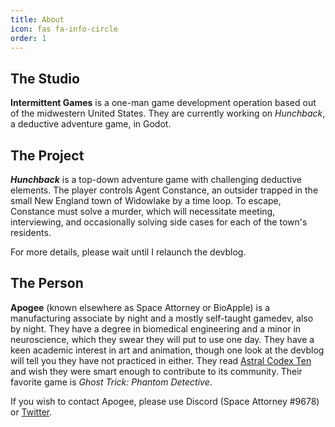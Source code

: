 ```yaml
---
title: About
icon: fas fa-info-circle
order: 1
---
```


## The Studio
**Intermittent Games** is a one-man game development operation based out of the midwestern United States. They are currently working on _Hunchback_, a deductive adventure game, in Godot.

## The Project
**_Hunchback_** is a top-down adventure game with challenging deductive elements. The player controls Agent Constance, an outsider trapped in the small New England town of Widowlake by a time loop. To escape, Constance must solve a murder, which will necessitate meeting, interviewing, and occasionally solving side cases for each of the town's residents.

For more details, please wait until I relaunch the devblog.

## The Person
**Apogee** (known elsewhere as Space Attorney or BioApple) is a manufacturing associate by night and a mostly self-taught gamedev, also by night. They have a degree in biomedical engineering and a minor in neuroscience, which they swear they will put to use one day. They have a keen academic interest in art and animation, though one look at the devblog will tell you they have not practiced in either. They read [Astral Codex Ten](https://astralcodexten.substack.com/) and wish they were smart enough to contribute to its community. Their favorite game is _Ghost Trick: Phantom Detective_.

If you wish to contact Apogee, please use Discord (Space Attorney #9678) or [Twitter](https://twitter.com/Space_Attorney).
